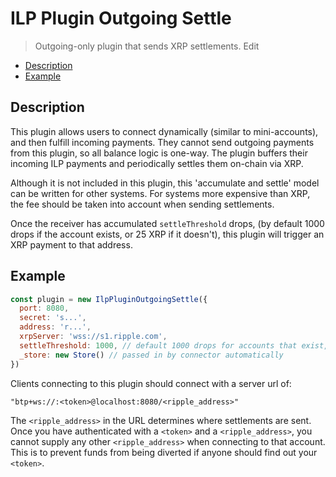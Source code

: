 # ILP Plugin Outgoing Settle
> Outgoing-only plugin that sends XRP settlements. Edit

- [Description](#description)
- [Example](#example)

## Description

This plugin allows users to connect dynamically (similar to mini-accounts), and
then fulfill incoming payments. They cannot send outgoing payments from this
plugin, so all balance logic is one-way. The plugin buffers their incoming ILP
payments and periodically settles them on-chain via XRP.

Although it is not included in this plugin, this 'accumulate and settle' model
can be written for other systems. For systems more expensive than XRP, the fee
should be taken into account when sending settlements.

Once the receiver has accumulated `settleThreshold` drops, (by default 1000
drops if the account exists, or 25 XRP if it doesn't), this plugin will trigger
an XRP payment to that address.

## Example

```js
const plugin = new IlpPluginOutgoingSettle({
  port: 8080,
  secret: 's...',
  address: 'r...',
  xrpServer: 'wss://s1.ripple.com',
  settleThreshold: 1000, // default 1000 drops for accounts that exist, 25 XRP for new accounts
  _store: new Store() // passed in by connector automatically
})
```

Clients connecting to this plugin should connect with a server url of:

```
"btp+ws://:<token>@localhost:8080/<ripple_address>"
```

The `<ripple_address>` in the URL determines where settlements are sent.  Once
you have authenticated with a `<token>` and a `<ripple_address>`, you cannot
supply any other `<ripple_address>` when connecting to that account. This is to
prevent funds from being diverted if anyone should find out your `<token>`.
